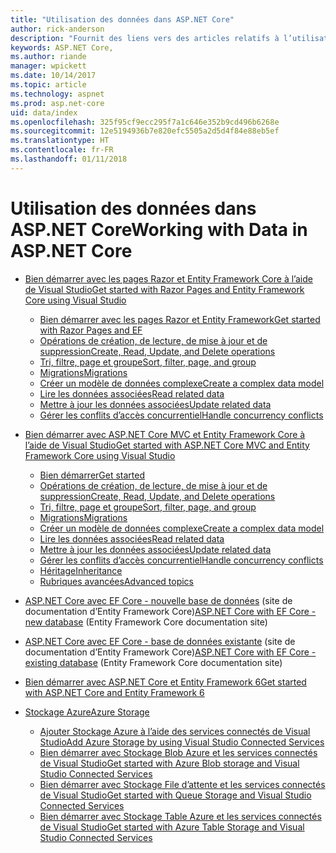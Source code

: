 ```yaml
---
title: "Utilisation des données dans ASP.NET Core"
author: rick-anderson
description: "Fournit des liens vers des articles relatifs à l’utilisation des données. Les utilisateurs d’Entity Framework Core sont nombreux."
keywords: ASP.NET Core,
ms.author: riande
manager: wpickett
ms.date: 10/14/2017
ms.topic: article
ms.technology: aspnet
ms.prod: asp.net-core
uid: data/index
ms.openlocfilehash: 325f95cf9ecc295f7a1c646e352b9cd496b6268e
ms.sourcegitcommit: 12e5194936b7e820efc5505a2d5d4f84e88eb5ef
ms.translationtype: HT
ms.contentlocale: fr-FR
ms.lasthandoff: 01/11/2018
---
```

# <a name="working-with-data-in-aspnet-core"></a><span data-ttu-id="29e9d-105">Utilisation des données dans ASP.NET Core</span><span class="sxs-lookup"><span data-stu-id="29e9d-105">Working with Data in ASP.NET Core</span></span> 

* [<span data-ttu-id="29e9d-106">Bien démarrer avec les pages Razor et Entity Framework Core à l’aide de Visual Studio</span><span class="sxs-lookup"><span data-stu-id="29e9d-106">Get started with Razor Pages and Entity Framework Core using Visual Studio</span></span>](xref:data/ef-rp/index)

   * [<span data-ttu-id="29e9d-107">Bien démarrer avec les pages Razor et Entity Framework</span><span class="sxs-lookup"><span data-stu-id="29e9d-107">Get started with Razor Pages and EF</span></span>](xref:data/ef-rp/intro)
   * [<span data-ttu-id="29e9d-108">Opérations de création, de lecture, de mise à jour et de suppression</span><span class="sxs-lookup"><span data-stu-id="29e9d-108">Create, Read, Update, and Delete operations</span></span>](xref:data/ef-rp/crud)
   * [<span data-ttu-id="29e9d-109">Tri, filtre, page et groupe</span><span class="sxs-lookup"><span data-stu-id="29e9d-109">Sort, filter, page, and group</span></span>](xref:data/ef-rp/sort-filter-page)
   * [<span data-ttu-id="29e9d-110">Migrations</span><span class="sxs-lookup"><span data-stu-id="29e9d-110">Migrations</span></span>](xref:data/ef-rp/migrations)
   * [<span data-ttu-id="29e9d-111">Créer un modèle de données complexe</span><span class="sxs-lookup"><span data-stu-id="29e9d-111">Create a complex data model</span></span>](xref:data/ef-rp/complex-data-model)
   * [<span data-ttu-id="29e9d-112">Lire les données associées</span><span class="sxs-lookup"><span data-stu-id="29e9d-112">Read related data</span></span>](xref:data/ef-rp/read-related-data)
   * [<span data-ttu-id="29e9d-113">Mettre à jour les données associées</span><span class="sxs-lookup"><span data-stu-id="29e9d-113">Update related data</span></span>](xref:data/ef-rp/update-related-data)
   * [<span data-ttu-id="29e9d-114">Gérer les conflits d’accès concurrentiel</span><span class="sxs-lookup"><span data-stu-id="29e9d-114">Handle concurrency conflicts</span></span>](xref:data/ef-rp/concurrency)

*   [<span data-ttu-id="29e9d-115">Bien démarrer avec ASP.NET Core MVC et Entity Framework Core à l’aide de Visual Studio</span><span class="sxs-lookup"><span data-stu-id="29e9d-115">Get started with ASP.NET Core MVC and Entity Framework Core using Visual Studio</span></span>](ef-mvc/index.md)
    *   [<span data-ttu-id="29e9d-116">Bien démarrer</span><span class="sxs-lookup"><span data-stu-id="29e9d-116">Get started</span></span>](ef-mvc/intro.md)
    *   [<span data-ttu-id="29e9d-117">Opérations de création, de lecture, de mise à jour et de suppression</span><span class="sxs-lookup"><span data-stu-id="29e9d-117">Create, Read, Update, and Delete operations</span></span>](xref:data/ef-mvc/crud)
    *   [<span data-ttu-id="29e9d-118">Tri, filtre, page et groupe</span><span class="sxs-lookup"><span data-stu-id="29e9d-118">Sort, filter, page, and group</span></span>](xref:data/ef-mvc/sort-filter-page)
    *   [<span data-ttu-id="29e9d-119">Migrations</span><span class="sxs-lookup"><span data-stu-id="29e9d-119">Migrations</span></span>](xref:data/ef-mvc/migrations)
    *   [<span data-ttu-id="29e9d-120">Créer un modèle de données complexe</span><span class="sxs-lookup"><span data-stu-id="29e9d-120">Create a complex data model</span></span>](ef-mvc/complex-data-model.md)
    *   [<span data-ttu-id="29e9d-121">Lire les données associées</span><span class="sxs-lookup"><span data-stu-id="29e9d-121">Read related data</span></span>](ef-mvc/read-related-data.md)
    *   [<span data-ttu-id="29e9d-122">Mettre à jour les données associées</span><span class="sxs-lookup"><span data-stu-id="29e9d-122">Update related data</span></span>](ef-mvc/update-related-data.md)
    *   [<span data-ttu-id="29e9d-123">Gérer les conflits d’accès concurrentiel</span><span class="sxs-lookup"><span data-stu-id="29e9d-123">Handle concurrency conflicts</span></span>](ef-mvc/concurrency.md)
    *   [<span data-ttu-id="29e9d-124">Héritage</span><span class="sxs-lookup"><span data-stu-id="29e9d-124">Inheritance</span></span>](ef-mvc/inheritance.md)
    *   [<span data-ttu-id="29e9d-125">Rubriques avancées</span><span class="sxs-lookup"><span data-stu-id="29e9d-125">Advanced topics</span></span>](ef-mvc/advanced.md)
* <span data-ttu-id="29e9d-126">[ASP.NET Core avec EF Core - nouvelle base de données](https://docs.microsoft.com/ef/core/get-started/aspnetcore/new-db) (site de documentation d’Entity Framework Core)</span><span class="sxs-lookup"><span data-stu-id="29e9d-126">[ASP.NET Core with EF Core - new database](https://docs.microsoft.com/ef/core/get-started/aspnetcore/new-db) (Entity Framework Core documentation site)</span></span>
* <span data-ttu-id="29e9d-127">[ASP.NET Core avec EF Core - base de données existante](https://docs.microsoft.com/ef/core/get-started/aspnetcore/existing-db) (site de documentation d’Entity Framework Core)</span><span class="sxs-lookup"><span data-stu-id="29e9d-127">[ASP.NET Core with EF Core - existing database](https://docs.microsoft.com/ef/core/get-started/aspnetcore/existing-db) (Entity Framework Core documentation site)</span></span>
*   [<span data-ttu-id="29e9d-128">Bien démarrer avec ASP.NET Core et Entity Framework 6</span><span class="sxs-lookup"><span data-stu-id="29e9d-128">Get started with ASP.NET Core and Entity Framework 6</span></span>](entity-framework-6.md)
*   [<span data-ttu-id="29e9d-129">Stockage Azure</span><span class="sxs-lookup"><span data-stu-id="29e9d-129">Azure Storage</span></span>](azure-storage/index.md)
    *   [<span data-ttu-id="29e9d-130">Ajouter Stockage Azure à l’aide des services connectés de Visual Studio</span><span class="sxs-lookup"><span data-stu-id="29e9d-130">Add Azure Storage by using Visual Studio Connected Services</span></span>](https://azure.microsoft.com/documentation/articles/vs-azure-tools-connected-services-storage/)
    *   [<span data-ttu-id="29e9d-131">Bien démarrer avec Stockage Blob Azure et les services connectés de Visual Studio</span><span class="sxs-lookup"><span data-stu-id="29e9d-131">Get started with Azure Blob storage and Visual Studio Connected Services</span></span>](https://azure.microsoft.com/documentation/articles/vs-storage-aspnet5-getting-started-blobs/)
    *   [<span data-ttu-id="29e9d-132">Bien démarrer avec Stockage File d’attente et les services connectés de Visual Studio</span><span class="sxs-lookup"><span data-stu-id="29e9d-132">Get started with Queue Storage and Visual Studio Connected Services</span></span>](https://azure.microsoft.com/documentation/articles/vs-storage-aspnet5-getting-started-queues/)
    *   [<span data-ttu-id="29e9d-133">Bien démarrer avec Stockage Table Azure et les services connectés de Visual Studio</span><span class="sxs-lookup"><span data-stu-id="29e9d-133">Get started with Azure Table Storage and Visual Studio Connected Services</span></span>](https://azure.microsoft.com/documentation/articles/vs-storage-aspnet5-getting-started-tables/)

